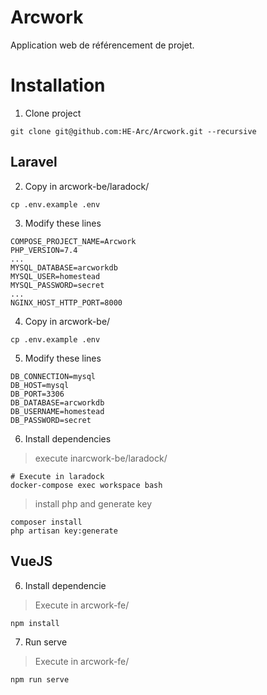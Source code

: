 # Arcwork

Application web de référencement de projet.

# Installation

1. Clone project
```
git clone git@github.com:HE-Arc/Arcwork.git --recursive
```
## Laravel

2. Copy in arcwork-be/laradock/
```
cp .env.example .env
```
3. Modify these lines
```
COMPOSE_PROJECT_NAME=Arcwork
PHP_VERSION=7.4
...
MYSQL_DATABASE=arcworkdb
MYSQL_USER=homestead
MYSQL_PASSWORD=secret
...
NGINX_HOST_HTTP_PORT=8000
```
4. Copy in arcwork-be/
```
cp .env.example .env
```
5. Modify these lines
```
DB_CONNECTION=mysql
DB_HOST=mysql
DB_PORT=3306
DB_DATABASE=arcworkdb
DB_USERNAME=homestead
DB_PASSWORD=secret
```
6. Install dependencies
> execute inarcwork-be/laradock/
```
# Execute in laradock
docker-compose exec workspace bash
```
> install php and generate key
```
composer install
php artisan key:generate
```

## VueJS

6. Install dependencie
> Execute in arcwork-fe/
```
npm install
```

7. Run serve
> Execute in arcwork-fe/
```
npm run serve
```
